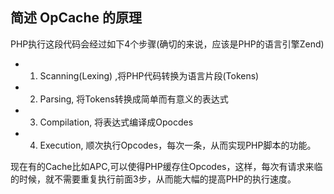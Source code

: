 ## 简述 OpCache 的原理

 PHP执行这段代码会经过如下4个步骤(确切的来说，应该是PHP的语言引擎Zend)

- 1. Scanning(Lexing) ,将PHP代码转换为语言片段(Tokens)
- 2. Parsing, 将Tokens转换成简单而有意义的表达式
-   3. Compilation, 将表达式编译成Opocdes
-   4. Execution, 顺次执行Opcodes，每次一条，从而实现PHP脚本的功能。

现在有的Cache比如APC,可以使得PHP缓存住Opcodes，这样，每次有请求来临的时候，就不需要重复执行前面3步，从而能大幅的提高PHP的执行速度。